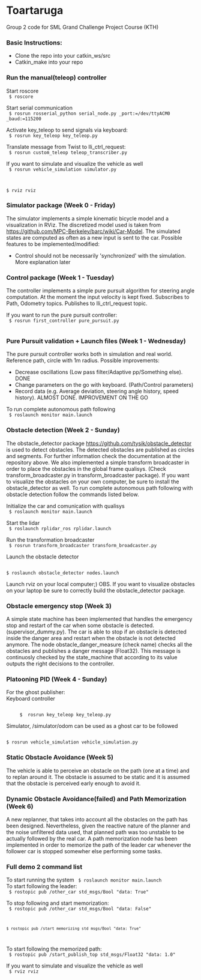 # Toartaruga
Group 2 code for SML Grand Challenge Project Course (KTH)


### Basic Instructions:
- Clone the repo into your catkin_ws/src
- Catkin_make into your repo

### Run the manual(teleop) controller
Start roscore  
<code>
  $ roscore
</code>

Start serial communication  
<code>
  $ rosrun rosserial_python serial_node.py _port:=/dev/ttyACM0 _baud:=115200
</code>

Activate key_teleop to send signals via keyboard:   
<code>
  $ rosrun key_teleop key_teleop.py 
</code>


Translate message from Twist to lli_ctrl_request:   
<code>
  $ rosrun custom_teleop teleop_transcriber.py
</code>

If you want to simulate and visualize the vehicle as well   
<code>
  $ rosrun vehicle_simulation simulator.py   
  
  $ rviz rviz
</code>

### Simulator package (Week 0 - Friday)
The simulator implements a simple kinematic bicycle model and a visualization in RViz. The discretized model used is taken from https://github.com/MPC-Berkeley/barc/wiki/Car-Model.
The simulated states are computed as often as a new input is sent to the car. 
Possible features to be implemented/modified:
- Control should not be necessarily 'synchronized' with the simulation. More explanation later


### Control package (Week 1 - Tuesday)
The controller implements a simple pure pursuit algorithm for steering angle computation. At the moment the input velocity is kept fixed. 
Subscribes to Path, Odometry topics.
Publishes to lli_ctrl_request topic.

If you want to run the pure pursuit controller:   
<code>
  $ rosrun first_controller pure_pursuit.py   
</code>

### Pure Pursuit validation + Launch files (Week 1 - Wednesday)
The pure pursuit controller works both in simulation and real world. Reference path, circle with 1m radius. 
Possible improvements:
- Decrease oscillations (Low pass filter/Adaptive pp/Something else). DONE
- Change parameters on the go with keyboard. (Path/Control parameters)
- Record data (e.g. Average deviation, steering angle history, speed history). ALMOST DONE. IMPROVEMENT ON THE GO

To run complete autonomous path following   
<code>
  $ roslaunch monitor main.launch 
</code>

### Obstacle detection (Week 2 - Sunday)
The obstacle_detector package https://github.com/tysik/obstacle_detector is used to detect obstacles. The detected obstacles are published as circles and segments. For further information check the documentation at the repository above. 
We also implemented a simple transform broadcaster in order to place the obstacles in the global frame qualisys. (Check transform_broadcaster.py in transform_broadcaster package).
If you want to visualize the obstacles on your own computer, be sure to install the obstacle_detector as well.
To run complete autonomous path following with obstacle detection  follow the commands listed below.

Initialize the car and comunication with qualisys               
<code>
    $ roslaunch monitor main.launch 
</code>

Start the lidar                     
<code>
    $ roslaunch rplidar_ros rplidar.launch
</code>

Run the transformation broadcaster            
<code>
    $ rosrun transform_broadcaster transform_broadcaster.py 
</code>

Launch the obstacle detector                  
<code>      
    $ roslaunch obstacle_detector nodes.launch
</code>

Launch rviz on your local computer;)
OBS. If you want to visualize obstacles on your laptop be sure to correctly build the obstacle_detector package.


### Obstacle emergency stop (Week 3)
A simple state machine has been implemented that handles the emergency stop and restart of the car when some obstacle is detected. (supervisor_dummy.py). The car is able to stop if an obstacle is detected inside the danger area and restart when the obstacle is not detected anymore.
The node obstacle_danger_measure (check name) checks all the obstacles and publishes a danger message (Float32). 
This message is continuosly checked by the state_machine that according to its value outputs the right decisions to the controller.

### Platooning PID (Week 4 - Sunday)
For the ghost publisher:  
Keyboard controller 

<code>
     $  rosrun key_teleop key_teleop.py
</code>

Simulator, /simulator/odom can be used as a ghost car to be followed                  
<code>      
    $  rosrun vehicle_simulation vehicle_simulation.py
</code>

### Static Obstacle Avoidance (Week 5)
The vehicle is able to perceive an obstacle on the path (one at a time) and to replan around it. The obstacle is assumed to be static and it is assumed that the obstacle is perceived early enough to avoid it. 

### Dynamic Obstacle Avoidance(failed) and Path Memorization (Week 6)
A new replanner, that takes into account all the obstacles on the path has been designed. Nevertheless, given the reactive nature of the planner and the noise unfiltered data used, that planned path was too unstable to be actually followed by the real car.
A path memorization node has been implemented in order to memorize the path of the leader car whenever the follower car is stopped somewher else performing some tasks.

### Full demo 2 command list
To start running the system
<code>
  $ roslaunch monitor main.launch 
</code>
To start following the leader:  
<code>
    $ rostopic pub /other_car std_msgs/Bool "data: True"
</code>

To stop following and start memorization:  
<code>
    $ rostopic pub /other_car std_msgs/Bool "data: False"
  
    $ rostopic pub /start_memorizing std_msgs/Bool "data: True"
</code>

To start following the memorized path:   
<code>
    $ rostopic pub /start_publish_top std_msgs/Float32 "data: 1.0"
</code>

If you want to simulate and visualize the vehicle as well   
<code>
  $ rviz rviz
</code>
